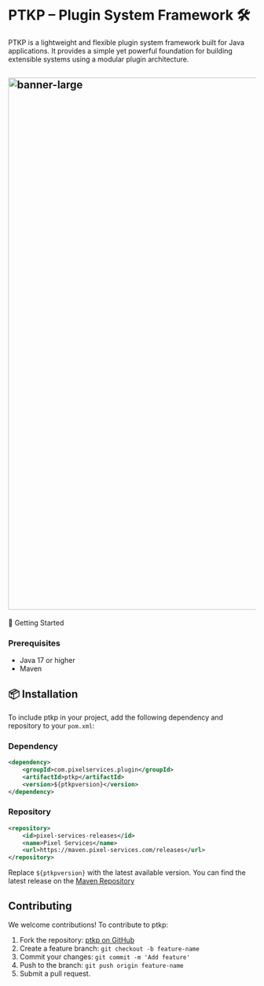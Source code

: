 # PTKP – Plugin System Framework 🛠️
PTKP is a lightweight and flexible plugin system framework built for Java applications. It provides a simple yet powerful foundation for building extensible systems using a modular plugin architecture.

## <img width="1920" height="1080" alt="banner-large" src="https://github.com/user-attachments/assets/4694ca2e-4736-4318-b306-e0c98ca59088" />
🚀 Getting Started

### Prerequisites

- Java 17 or higher
- Maven

## 📦 Installation
To include ptkp in your project, add the following dependency and repository to your ``pom.xml``:

### Dependency
```xml
<dependency>
    <groupId>com.pixelservices.plugin</groupId>
    <artifactId>ptkp</artifactId>
    <version>${ptkpversion}</version>
</dependency>
```
### Repository
```xml
<repository>
    <id>pixel-services-releases</id>
    <name>Pixel Services</name>
    <url>https://maven.pixel-services.com/releases</url>
</repository>
```

Replace ```${ptkpversion}``` with the latest available version. You can find the latest release on the [Maven Repository](https://maven.pixel-services.com/releases)

## Contributing
We welcome contributions! To contribute to ptkp:
1. Fork the repository: [ptkp on GitHub](https://github.com/Pixel-Services/ptkp)
2. Create a feature branch: `git checkout -b feature-name`
3. Commit your changes: `git commit -m 'Add feature'`
4. Push to the branch: `git push origin feature-name`
5. Submit a pull request.
